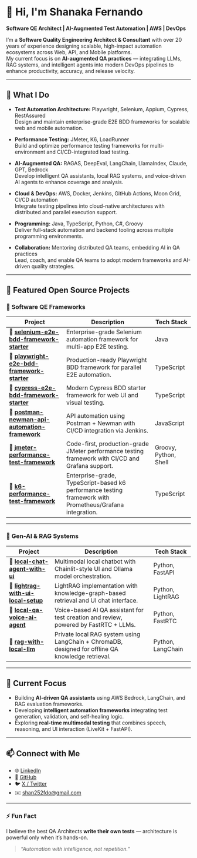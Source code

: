 # 👋 Hi, I'm Shanaka Fernando  
**Software QE Architect | AI-Augmented Test Automation | AWS | DevOps**

I’m a **Software Quality Engineering Architect & Consultant** with over 20 years of experience designing scalable, high-impact automation ecosystems across Web, API, and Mobile platforms.  
My current focus is on **AI-augmented QA practices** — integrating LLMs, RAG systems, and intelligent agents into modern DevOps pipelines to enhance productivity, accuracy, and release velocity.

---

## 🧠 What I Do
- **Test Automation Architecture:** Playwright, Selenium, Appium, Cypress, RestAssured  
  Design and maintain enterprise-grade E2E BDD frameworks for scalable web and mobile automation.

- **Performance Testing:** JMeter, K6, LoadRunner  
  Build and optimize performance testing frameworks for multi-environment and CI/CD-integrated load testing.

- **AI-Augmented QA:** RAGAS, DeepEval, LangChain, LlamaIndex, Claude, GPT, Bedrock  
  Develop intelligent QA assistants, local RAG systems, and voice-driven AI agents to enhance coverage and analysis.

- **Cloud & DevOps:** AWS, Docker, Jenkins, GitHub Actions, Moon Grid, CI/CD automation  
  Integrate testing pipelines into cloud-native architectures with distributed and parallel execution support.

- **Programming:** Java, TypeScript, Python, C#, Groovy  
  Deliver full-stack automation and backend tooling across multiple programming environments.

- **Collaboration:** Mentoring distributed QA teams, embedding AI in QA practices  
  Lead, coach, and enable QA teams to adopt modern frameworks and AI-driven quality strategies.

---

## 🚀 Featured Open Source Projects

### 🧪 **Software QE Frameworks**

| Project | Description | Tech Stack |
|----------|--------------|-------------|
| 🔹 [**selenium-e2e-bdd-framework-starter**](https://github.com/shanaka-qe/selenium-e2e-bdd-framework-starter) | Enterprise-grade Selenium automation framework for multi-app E2E testing. | Java |
| 🔹 [**playwright-e2e-bdd-framework-starter**](https://github.com/shanaka-qe/playwright-e2e-bdd-framework-starter) | Production-ready Playwright BDD framework for parallel E2E automation. | TypeScript |
| 🔹 [**cypress-e2e-bdd-framework-starter**](https://github.com/shanaka-qe/cypress-e2e-bdd-framework-starter) | Modern Cypress BDD starter framework for web UI and visual testing. | TypeScript |
| 🔹 [**postman-newman-api-automation-framework**](https://github.com/shanaka-qe/postman-newman-api-automation-framework) | API automation using Postman + Newman with CI/CD integration via Jenkins. | JavaScript |
| 🔹 [**jmeter-performance-test-framework**](https://github.com/shanaka-qe/jmeter-performance-test-framework) | Code-first, production-grade JMeter performance testing framework with CI/CD and Grafana support. | Groovy, Python, Shell |
| 🔹 [**k6-performance-test-framework**](https://github.com/shanaka-qe/k6-performance-test-framework) | Enterprise-grade, TypeScript-based k6 performance testing framework with Prometheus/Grafana integration. | TypeScript |

---

### 🤖 **Gen-AI & RAG Systems**

| Project | Description | Tech Stack |
|----------|--------------|-------------|
| 🔹 [**local-chat-agent-with-ui**](https://github.com/shanaka-qe/local-chat-agent-with-ui) | Multimodal local chatbot with Chainlit-style UI and Ollama model orchestration. | Python, FastAPI |
| 🔹 [**lightrag-with-ui-local-setup**](https://github.com/shanaka-qe/lightrag-with-ui-local-setup) | LightRAG implementation with knowledge-graph-based retrieval and UI chat interface. | Python, LightRAG |
| 🔹 [**local-qa-voice-ai-agent**](https://github.com/shanaka-qe/local-qa-voice-ai-agent) | Voice-based AI QA assistant for test creation and review, powered by FastRTC + LLMs. | Python, FastRTC |
| 🔹 [**rag-with-local-llm**](https://github.com/shanaka-qe/rag-with-local-llm) | Private local RAG system using LangChain + ChromaDB, designed for offline QA knowledge retrieval. | Python, LangChain |

---

## 🧩 Current Focus
- Building **AI-driven QA assistants** using AWS Bedrock, LangChain, and RAG evaluation frameworks.  
- Developing **intelligent automation frameworks** integrating test generation, validation, and self-healing logic.  
- Exploring **real-time multimodal testing** that combines speech, reasoning, and UI interaction (LiveKit + FastAPI).  

---

## 📫 Connect with Me
- 🌐 [LinkedIn](https://www.linkedin.com/in/shanaka-qe)  
- 🧰 [GitHub](https://github.com/shanaka-qe)  
- 🐦 [X / Twitter](https://x.com/shanaka_qe)  
- ✉️ [shan252fdo@gmail.com](mailto:shan252fdo@gmail.com)  

---

### ⚡ Fun Fact
I believe the best QA Architects **write their own tests** — architecture is powerful only when it’s hands-on.  

> _“Automation with intelligence, not repetition.”_
